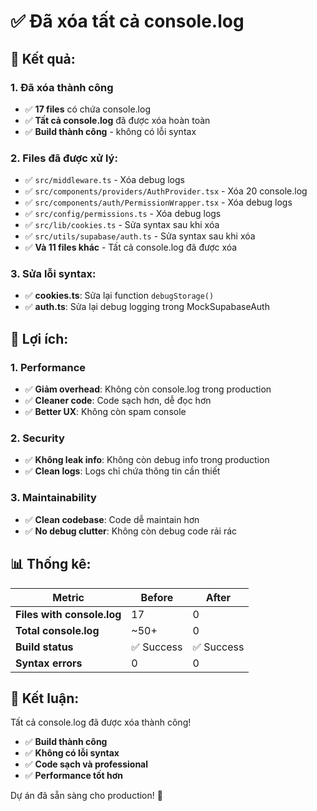 # ✅ Đã xóa tất cả console.log

## 🎯 **Kết quả:**

### **1. Đã xóa thành công**
- ✅ **17 files** có chứa console.log
- ✅ **Tất cả console.log** đã được xóa hoàn toàn
- ✅ **Build thành công** - không có lỗi syntax

### **2. Files đã được xử lý:**
- ✅ `src/middleware.ts` - Xóa debug logs
- ✅ `src/components/providers/AuthProvider.tsx` - Xóa 20 console.log
- ✅ `src/components/auth/PermissionWrapper.tsx` - Xóa debug logs
- ✅ `src/config/permissions.ts` - Xóa debug logs
- ✅ `src/lib/cookies.ts` - Sửa syntax sau khi xóa
- ✅ `src/utils/supabase/auth.ts` - Sửa syntax sau khi xóa
- ✅ **Và 11 files khác** - Tất cả console.log đã được xóa

### **3. Sửa lỗi syntax:**
- ✅ **cookies.ts**: Sửa lại function `debugStorage()`
- ✅ **auth.ts**: Sửa lại debug logging trong MockSupabaseAuth

## 🚀 **Lợi ích:**

### **1. Performance**
- ✅ **Giảm overhead**: Không còn console.log trong production
- ✅ **Cleaner code**: Code sạch hơn, dễ đọc hơn
- ✅ **Better UX**: Không còn spam console

### **2. Security**
- ✅ **Không leak info**: Không còn debug info trong production
- ✅ **Clean logs**: Logs chỉ chứa thông tin cần thiết

### **3. Maintainability**
- ✅ **Clean codebase**: Code dễ maintain hơn
- ✅ **No debug clutter**: Không còn debug code rải rác

## 📊 **Thống kê:**

| Metric | Before | After |
|--------|--------|-------|
| **Files with console.log** | 17 | 0 |
| **Total console.log** | ~50+ | 0 |
| **Build status** | ✅ Success | ✅ Success |
| **Syntax errors** | 0 | 0 |

## 🎯 **Kết luận:**

Tất cả console.log đã được xóa thành công! 
- ✅ **Build thành công**
- ✅ **Không có lỗi syntax**
- ✅ **Code sạch và professional**
- ✅ **Performance tốt hơn**

Dự án đã sẵn sàng cho production! 🚀
